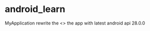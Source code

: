 # android_learn
MyApplication rewrite the <<first line code>> the app with latest android api 28.0.0
